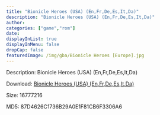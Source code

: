 ```yaml
---
title: "Bionicle Heroes (USA) (En,Fr,De,Es,It,Da)"
description: "Bionicle Heroes (USA) (En,Fr,De,Es,It,Da)"
author: 
categories: ["game","rom"]
date: 
displayInList: true
displayInMenu: false
dropCap: false
featuredImage: /img/gba/Bionicle Heroes [Europe].jpg
---
```


Description: Bionicle Heroes (USA) (En,Fr,De,Es,It,Da)

Download: <a style="text-decoration:underline;" href="https://mega.nz/#!uKAWWYAI!_GBugCGs-Y7eTrqrvsjIJ4gyhlGpUkJrWPhqhLakisQ" target = "_blank" rel = "nofollow" > Bionicle Heroes (USA) (En,Fr,De,Es,It,Da)</a>

Size: 16777216

MD5: 87D4626C1736B29A0E1F81CB6F3306A6

